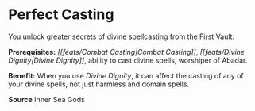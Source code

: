 ﻿---
cssclass: [feats]

---
# Perfect Casting

You unlock greater secrets of divine spellcasting from the First Vault.

**Prerequisites:** _[[feats/Combat Casting|Combat Casting]]_, _[[feats/Divine Dignity|Divine Dignity]]_, ability to cast divine spells, worshiper of Abadar.

**Benefit:** When you use _Divine Dignity_, it can affect the casting of any of your divine spells, not just harmless and domain spells.

**Source** Inner Sea Gods